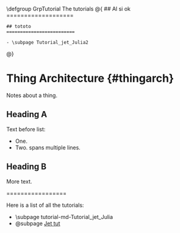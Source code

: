 \defgroup GrpTutorial The tutorials
@{
    ## Al si ok
    ===================
    
    ## tototo
    =========================

    - \subpage Tutorial_jet_Julia2
@}


Thing Architecture {#thingarch}
=====================

Notes about a thing.

## Heading A

Text before list:
* One.
* Two.
  spans multiple
  lines.

## Heading B

More text.


=================

Here is a list of all the tutorials:

- \subpage tutorial-md-Tutorial_jet_Julia
- @subpage [Jet tut](doc/tutorial/Test-and-Examples.md)